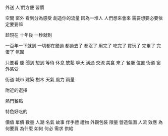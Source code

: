 外送 人˙們方便 習慣

空間
窗外
看到分為感受
創造你的流量
因為一堆人
人們想來會來
需要想要必要依定要要嘛

趁現在
十年後
一秒就到

一百年一下就到
一切都在錯過
都過去了
都沒了
用完了
吃完了
買玩了
完畢了
完蛋了
氛圍

只要看
聽
聞到
想到
等待
休息
放鬆
聊天
溝通
交流
美食 來了
餐廳
位置
街道
 窗外感受

 街道
 城市 建築
 樹木
 天氣
 風力
 雨量

 附近的選擇

 熱門餐點

 特色好吃的

 價值 單價 數量
  人潮
   名氣 故事 伴手禮 禮物 外觀包裝
   限量 營造氛圍 
   人流 效應
   為何要買
   為什麼
   如何
   何必
   需求
   供給
   
 
